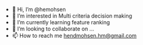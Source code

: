 - 👋 Hi, I’m @hemohsen
- 👀 I’m interested in Multi criteria decision making 
- 🌱 I’m currently learning feature ranking
- 💞️ I’m looking to collaborate on ...
- 📫 How to reach me hendmohsen.hm@gmail.com

<!---
hemohsen/hemohsen is a ✨ special ✨ repository because its `README.md` (this file) appears on your GitHub profile.
You can click the Preview link to take a look at your changes.
--->
